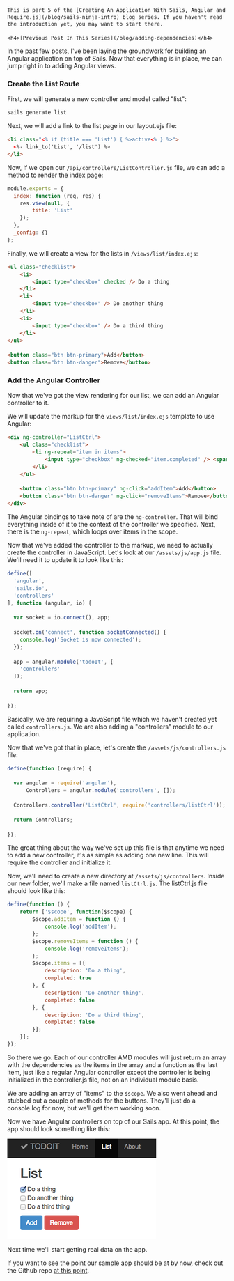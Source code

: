 <div class="series-placement">

    This is part 5 of the [Creating An Application With Sails, Angular and Require.js](/blog/sails-ninja-intro) blog series. If you haven't read the introduction yet, you may want to start there.

    <h4>[Previous Post In This Series](/blog/adding-dependencies)</h4>

</div>

In the past few posts, I've been laying the groundwork for building an Angular application on top of Sails. Now that everything is in place, we can jump right in to adding Angular views.

<!-- more -->

### Create the List Route

First, we will generate a new controller and model called "list":

```bash
sails generate list
```

Next, we will add a link to the list page in our layout.ejs file:

```html
<li class="<% if (title === 'List') { %>active<% } %>">
  <%- link_to('List', '/list') %>
</li>
```

Now, if we open our `/api/controllers/ListController.js` file, we can add a method to render the index page:

```js
module.exports = {
  index: function (req, res) {
    res.view(null, {
        title: 'List'
    });
  },
  _config: {}
};
```

Finally, we will create a view for the lists in `/views/list/index.ejs`:

```html
<ul class="checklist">
    <li>
        <input type="checkbox" checked /> Do a thing
    </li>
    <li>
        <input type="checkbox" /> Do another thing
    </li>
    <li>
        <input type="checkbox" /> Do a third thing
    </li>
</ul>

<button class="btn btn-primary">Add</button>
<button class="btn btn-danger">Remove</button>
```

### Add the Angular Controller

Now that we've got the view rendering for our list, we can add an Angular controller to it.

We will update the markup for the `views/list/index.ejs` template to use Angular:

```html
<div ng-controller="ListCtrl">
    <ul class="checklist">
        <li ng-repeat="item in items">
            <input type="checkbox" ng-checked="item.completed" /> <span ng-bind="item.description"></span>
        </li>
    </ul>

    <button class="btn btn-primary" ng-click="addItem">Add</button>
    <button class="btn btn-danger" ng-click="removeItems">Remove</button>
</div>
```

The Angular bindings to take note of are the `ng-controller`. That will bind everything inside of it to the context of the controller we specified. Next, there is the `ng-repeat`, which loops over items in the scope.

Now that we've added the controller to the markup, we need to actually create the controller in JavaScript. Let's look at our `/assets/js/app.js` file. We'll need it to update it to look like this:

```js
define([
  'angular',
  'sails.io',
  'controllers'
], function (angular, io) {

  var socket = io.connect(), app;

  socket.on('connect', function socketConnected() {
    console.log('Socket is now connected');
  });

  app = angular.module('todoIt', [
    'controllers'
  ]);

  return app;

});
```

Basically, we are requiring a JavaScript file which we haven't created yet called `controllers.js`. We are also adding a "controllers" module to our application.

Now that we've got that in place, let's create the `/assets/js/controllers.js` file:

```js
define(function (require) {
  
  var angular = require('angular'),
      Controllers = angular.module('controllers', []);
  
  Controllers.controller('ListCtrl', require('controllers/listCtrl'));
  
  return Controllers;
  
});
```

The great thing about the way we've set up this file is that anytime we need to add a new controller, it's as simple as adding one new line. This will require the controller and initialize it.

Now, we'll need to create a new directory at `/assets/js/controllers`. Inside our new folder, we'll make a file named `listCtrl.js`. The listCtrl.js file should look like this:

```js
define(function () {
    return ['$scope', function($scope) {
        $scope.addItem = function () {
            console.log('addItem');
        };
        $scope.removeItems = function () {
            console.log('removeItems');
        };
        $scope.items = [{
            description: 'Do a thing',
            completed: true
        }, {
            description: 'Do another thing',
            completed: false
        }, {
            description: 'Do a third thing',
            completed: false
        }];
    }];
});
```

So there we go. Each of our controller AMD modules will just return an array with the dependencies as the items in the array and a function as the last item, just like a regular Angular controller except the controller is being initialized in the controller.js file, not on an individual module basis.

We are adding an array of "items" to the `$scope`. We also went ahead and stubbed out a couple of methods for the buttons. They'll just do a console.log for now, but we'll get them working soon.

Now we have Angular controllers on top of our Sails app. At this point, the app should look something like this:

![](/images/blog/angular-controllers-with-sails-app2.png)

Next time we'll start getting real data on the app.

If you want to see the point our sample app should be at by now, check out the Github repo [at this point](https://github.com/tysoncadenhead/sails-angular-example-app/tree/12d1e1860f0c1ae5acead7f6011059ce6b637375).